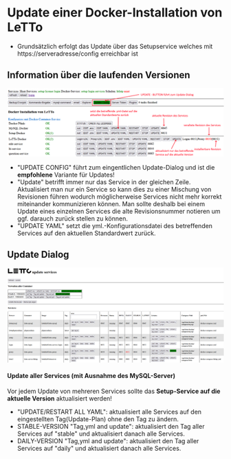 # Update einer Docker-Installation von LeTTo
- Grundsätzlich erfolgt das Update über das Setupservice welches mit https://serveradresse/config erreichbar ist

## Information über die laufenden Versionen

<img alt="img.png" src="img.png" width="600px"/>

* "UPDATE CONFIG" führt zum eingentlichen Update-Dialog und ist die **empfohlene** Variante für Updates!
* "Update" betrifft immer nur das Service in der gleichen Zeile. 
  Aktualisiert man nur ein Service so kann dies zu einer Mischung von Revisionen führen
  wodurch möglicherweise Services nicht mehr korrekt miteinander kommunizieren können. 
  Man sollte deshalb bei einem Update eines einzelnen Services die alte Revisionsnummer notieren
  um ggf. darauch zurück stellen zu können.
* "UPDATE YAML" setzt die yml.-Konfigurationsdatei des betreffenden Services auf den aktuellen Standardwert zurück.

## Update Dialog

<img alt="img_1.png" src="img_1.png" width="600px"/>

#### Update aller Services (mit Ausnahme des MySQL-Server)

Vor jedem Update von mehreren Services sollte das **Setup-Service auf die aktuelle Version** aktualisiert werden!

* "UPDATE/RESTART ALL YAML": aktualisiert alle Services auf den eingestellten Tag(Update-Plan) ohne den Tag zu ändern.
* STABLE-VERSION "Tag,yml and update": aktualisiert den Tag aller Services auf "stable" und aktualisiert danach alle Services.
* DAILY-VERSION "Tag,yml and update": aktualisiert den Tag aller Services auf "daily" und aktualisiert danach alle Services.


